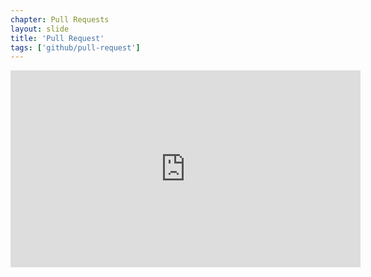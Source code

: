 ```yaml
---
chapter: Pull Requests
layout: slide
title: 'Pull Request'
tags: ['github/pull-request']
---
```


<iframe width="560" height="315" src="https://www.youtube-nocookie.com/embed/75_UrC2unv4?rel=0" frameborder="0" allowfullscreen></iframe>
